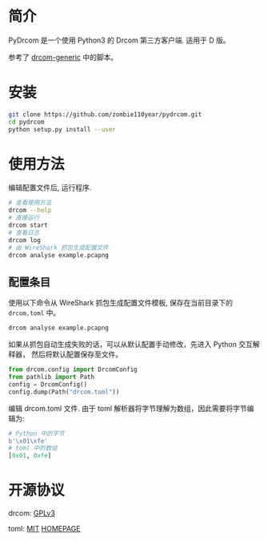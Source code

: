 # 简介

PyDrcom 是一个使用 Python3 的 Drcom 第三方客户端. 适用于 D 版。

参考了 [drcom-generic](https://github.com/drcoms/drcom-generic/) 中的脚本。

# 安装

```sh
git clone https://github.com/zombie110year/pydrcom.git
cd pydrcom
python setup.py install --user
```

# 使用方法

编辑配置文件后, 运行程序.

```sh
# 查看使用方法
drcom --help
# 直接运行
drcom start
# 查看日志
drcom log
# 由 WireShark 抓包生成配置文件
drcom analyse example.pcapng
```

## 配置条目

使用以下命令从 WireShark 抓包生成配置文件模板, 保存在当前目录下的 `drcom.toml` 中。

```sh
drcom analyse example.pcapng
```

如果从抓包自动生成失败的话，可以从默认配置手动修改，先进入 Python 交互解释器，
然后将默认配置保存至文件。

```python
from drcom.config import DrcomConfig
from pathlib import Path
config = DrcomConfig()
config.dump(Path("drcom.toml"))
```
编辑 drcom.toml 文件. 由于 toml 解析器将字节理解为数组，因此需要将字节编辑为:

```python
# Python 中的字节
b'\x01\xfe'
# toml 中的数组
[0x01, 0xfe]
```

# 开源协议

drcom: [GPLv3](LICENSE)

toml: [MIT](toml/LICENSE) [HOMEPAGE](https://github.com/uiri/toml)
